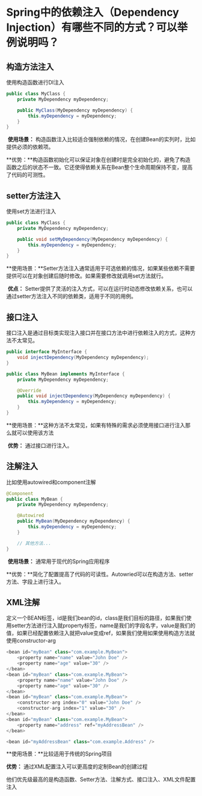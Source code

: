 # **Spring中的依赖注入（Dependency Injection）有哪些不同的方式？可以举例说明吗？**

## 构造方法注入

 使用构造函数进行DI注入

~~~java
public class MyClass {
    private MyDependency myDependency;

    public MyClass(MyDependency myDependency) {
        this.myDependency = myDependency;
    }
}
~~~

​	**使用场景：** 构造函数注入比较适合强制依赖的情况，在创建Bean的实列时，比如提供必须的依赖项。

​	**优势：**构造函数初始化可以保证对象在创建时是完全初始化的，避免了构造函数之后的状态不一致。它还使得依赖关系在Bean整个生命周期保持不变，提高了代码的可测性。

## setter方法注入

使用set方法进行注入

~~~java
public class MyClass {
    private MyDependency myDependency;

    public void setMyDependency(MyDependency myDependency) {
        this.myDependency = myDependency;
    }
}

~~~

​	 **使用场景：**Setter方法注入通常适用于可选依赖的情况，如果某些依赖不需要提供可以在对象创建后随时修改。如果需要修改就调用set方法就行。

​	 **优点：** Setter提供了灵活的注入方式，可以在运行时动态修改依赖关系，也可以通过setter方法注入不同的依赖类，适用于不同的用例。

## 接口注入

接口注入是通过目标类实现注入接口并在接口方法中进行依赖注入的方式，这种方法不太常见。

~~~java
public interface MyInterface {
    void injectDependency(MyDependency myDependency);
}

public class MyBean implements MyInterface {
    private MyDependency myDependency;

    @Override
    public void injectDependency(MyDependency myDependency) {
        this.myDependency = myDependency;
    }
}

~~~

​	 **使用场景：**这种方法不太常见，如果有特殊的需求必须使用接口进行注入那么就可以使用该方法

​    **优势：**        通过接口进行注入。

## 注解注入

比如使用autowired和component注解

~~~java
@Component
public class MyBean {
    private MyDependency myDependency;

    @Autowired
    public MyBean(MyDependency myDependency) {
        this.myDependency = myDependency;
    }

    // 其他方法...
}
~~~

​	**使用场景：** 通常用于现代的Spring应用程序

​	**优势：**简化了配置提高了代码的可读性。Autowried可以在构造方法、setter方法、字段上进行注入。

## XML注解

定义一个BEAN标签，id是我们bean的id，class是我们目标的路径，如果我们使用setter方法进行注入就property标签，name是我们的字段名字，value是我们的值，如果已经配置依赖注入就把value变成ref，如果我们使用如果使用构造方法就使用constructor-arg 

~~~java
<bean id="myBean" class="com.example.MyBean">
    <property name="name" value="John Doe" />
    <property name="age" value="30" />
</bean>
<bean id="myBean" class="com.example.MyBean">
    <property name="name" value="John Doe" />
    <property name="age" value="30" />
</bean>
<bean id="myBean" class="com.example.MyBean">
    <constructor-arg index="0" value="John Doe" />
    <constructor-arg index="1" value="30" />
</bean>
<bean id="myBean" class="com.example.MyBean">
    <property name="address" ref="myAddressBean" />
</bean>

<bean id="myAddressBean" class="com.example.Address" />

~~~

**使用场景：**比较适用于传统的Spring项目	

**优势：** 通过XML配置注入可以更高度的定制Bean的创建过程



他们优先级最高的是构造函数、Setter方法、注解方式、接口注入、XML文件配置注入